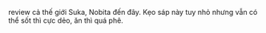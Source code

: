 review cả thế giới Suka, Nobita đến đây. Kẹo sáp này tuy nhỏ nhưng vẫn có thể sốt thì cực dẻo, ăn thì quá phê.